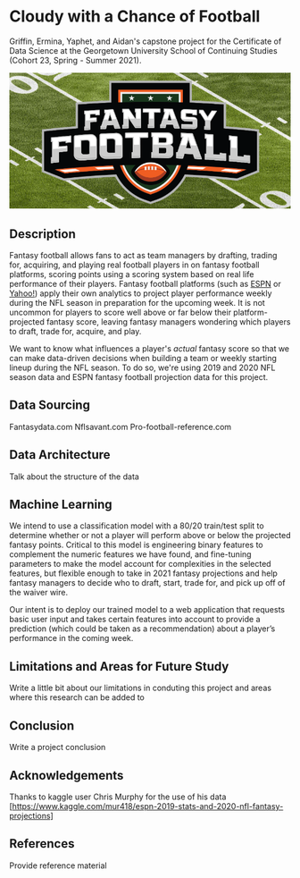 # Cloudy with a Chance of Football

Griffin, Ermina, Yaphet, and Aidan's capstone project for the Certificate of Data Science at the Georgetown University School of Continuing Studies (Cohort 23, Spring - Summer 2021).

![Image](fixtures/images/fantasy_football_image.png)

## Description

Fantasy football allows fans to act as team managers by drafting, trading for, acquiring, and playing real football players in on fantasy football platforms, scoring points using a scoring system based on real life performance of their players. Fantasy football platforms (such as [ESPN](https://www.espn.com/fantasy/football/) or [Yahoo!](https://football.fantasysports.yahoo.com/)) apply their own analytics to project player performance weekly during the NFL season in preparation for the upcoming week. It is not uncommon for players to score well above or far below their platform-projected fantasy score, leaving fantasy managers wondering which players to draft, trade for, acquire, and play.

We want to know what influences a player's *actual* fantasy score so that we can make data-driven decisions when building a team or weekly starting lineup during the NFL season. To do so, we're using 2019 and 2020 NFL season data and ESPN fantasy football projection data for this project.

## Data Sourcing

Fantasydata.com
Nflsavant.com
Pro-football-reference.com

## Data Architecture

Talk about the structure of the data

## Machine Learning

We intend to use a classification model with a 80/20 train/test split to determine whether or not a player will perform above or below the projected fantasy points. Critical to this model is engineering binary features to complement the numeric features we have found, and fine-tuning parameters to make the model account for complexities in the selected features, but flexible enough to take in 2021 fantasy projections and help fantasy managers to decide who to draft, start, trade for, and pick up off of the waiver wire.

Our intent is to deploy our trained model to a web application that requests basic user input and takes certain features into account to provide a prediction (which could be taken as a recommendation) about a player’s performance in the coming week.

## Limitations and Areas for Future Study

Write a little bit about our limitations in conduting this project and areas where this research can be added to

## Conclusion
 
 Write a project conclusion
 
## Acknowledgements
 
Thanks to kaggle user Chris Murphy for the use of his data [https://www.kaggle.com/mur418/espn-2019-stats-and-2020-nfl-fantasy-projections]

## References

Provide reference material
